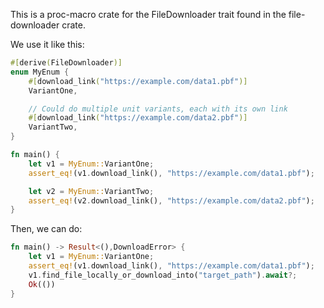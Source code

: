 This is a proc-macro crate for the FileDownloader trait found in the file-downloader crate.

We use it like this:

```rust
#[derive(FileDownloader)]
enum MyEnum {
    #[download_link("https://example.com/data1.pbf")]
    VariantOne,

    // Could do multiple unit variants, each with its own link
    #[download_link("https://example.com/data2.pbf")]
    VariantTwo,
}

fn main() {
    let v1 = MyEnum::VariantOne;
    assert_eq!(v1.download_link(), "https://example.com/data1.pbf");

    let v2 = MyEnum::VariantTwo;
    assert_eq!(v2.download_link(), "https://example.com/data2.pbf");
}
```

Then, we can do:

```rust
fn main() -> Result<(),DownloadError> {
    let v1 = MyEnum::VariantOne;
    assert_eq!(v1.download_link(), "https://example.com/data1.pbf");
    v1.find_file_locally_or_download_into("target_path").await?;
    Ok(())
}
```
